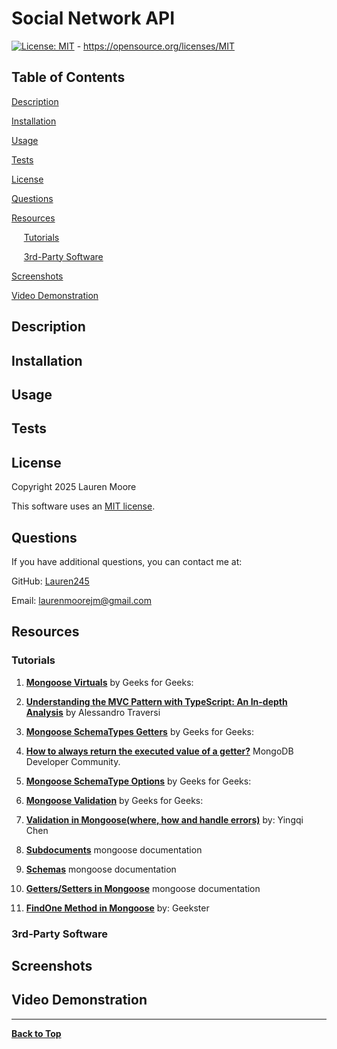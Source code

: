 # Social Network API
[![License: MIT](https://img.shields.io/badge/License-MIT-yellow.svg)](https://opensource.org/licenses/MIT) - https://opensource.org/licenses/MIT

## Table of Contents 
[Description](#description)

[Installation](#installation)

[Usage](#usage)

[Tests](#tests)

[License](#license)

[Questions](#questions)

[Resources](#resources)

&nbsp;&nbsp;&nbsp;&nbsp;&nbsp;[Tutorials](#tutorials)

&nbsp;&nbsp;&nbsp;&nbsp;&nbsp;[3rd-Party Software](#3rd-party-software)

[Screenshots](#screenshots)

[Video Demonstration](#video-demonstration)

## Description

## Installation

## Usage

## Tests

## License
Copyright 2025 Lauren Moore

This software uses an [MIT license](https://opensource.org/license/MIT).

## Questions
If you have additional questions, you can contact me at: 

GitHub: [Lauren245](https://github.com/Lauren245)

Email: laurenmoorejm@gmail.com

## Resources

### Tutorials
1. **[Mongoose Virtuals](https://www.geeksforgeeks.org/mongoose-virtuals/)** by Geeks for Geeks:

2. **[Understanding the MVC Pattern with TypeScript: An In-depth Analysis](https://medium.com/@alessandro.traversi/understanding-the-mvc-pattern-with-typescript-an-in-depth-analysis-5a5d6f2d61a4)** by Alessandro Traversi

3. **[Mongoose SchemaTypes Getters](https://www.geeksforgeeks.org/mongoose-schematypes-getters/)** by Geeks for Geeks:

4. **[How to always return the executed value of a getter?](https://www.mongodb.com/community/forums/t/how-to-always-return-the-executed-value-of-a-getter/153060)** MongoDB Developer Community.

5. **[Mongoose SchemaType Options](https://www.geeksforgeeks.org/mongoose-schematype-options/)** by Geeks for Geeks:

6. **[Mongoose Validation](https://www.geeksforgeeks.org/mongoose-validation/)** by Geeks for Geeks:

7. **[Validation in Mongoose(where, how and handle errors)](https://chanwingkeihaha.medium.com/validation-in-mongoose-where-how-and-handle-errors-b44f68cccae3)**
by: Yingqi Chen

8. **[Subdocuments](https://mongoosejs.com/docs/subdocs.html)** mongoose documentation

9. **[Schemas](https://mongoosejs.com/docs/guide.html)** mongoose documentation

10. **[Getters/Setters in Mongoose](https://mongoosejs.com/docs/tutorials/getters-setters.html)** mongoose documentation

11. **[FindOne Method in Mongoose](https://www.geekster.in/articles/findone-method-in-mongoose/#:~:text=In%20MongoDB%20and%20Node.,specified%20criteria%20from%20a%20collection.)** by: Geekster

### 3rd-Party Software

## Screenshots

## Video Demonstration

---

**[Back to Top](#social-network-api)**